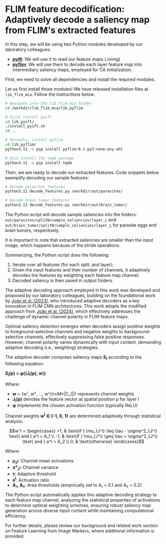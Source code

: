 # FLIM feature decodification: Adaptively decode a saliency map from FLIM's extracted features

In this step, we will be using two Python modules developed by our laboratory colleagues:

- **[pyift](https://github.com/LIDS-UNICAMP/pyift)**: We will use it to read our feature maps (.mimg)
- **[pyflim](https://github.com/LIDS-UNICAMP/flim-python-demo)**: We will use them to decode each layer feature map into intermediary saliency maps, employed for CA Initialization.

First, we need to solve all dependencies and install the required modules.

Let us first install those modules! We have released installation files at `lib_flim_mca`. Follow the instructions below:

```bash
# Navigate into the lib_flim_mca folder
cd /workdir/lib_flim_mca/lib_pyflim

# First install pyift
cd lib_pyift/
./install_pyift.sh
cd ..

# Secondly, install pyflim
cd lib_pyflim/
python3.11 -m pip install pyflim-0.1-py3-none-any.whl

# Also install the tqdm package
python3.11 -m pip install tqdm
```

Then, we are ready to decode our extracted features. Code snippets below exemplify decoding our sample features:

```bash
# Decode parasites features
python3.11 decode_features.py /workdir/out/parasites/

# Decode brain tumor features
python3.11 decode_features.py /workdir/out/brain_tumor/
```

The Python script will decode sample saliencies into the folders: `out/parasites/splitN/sample_saliencies/layer_L` and `out/brain_tumor/splitN/sample_saliencies/layer_L` for parasite eggs and brain tumors, respectively. 

It is important to note that extracted saliencies are smaller than the input image, which happens because of the stride operations.

Summarizing, the Python script does the following:

1. Iterate over all features (for each split, and layer);
2. Given the input features and their number of channels, it adaptively decodes the features by weighting each feature map channel;
3. Decoded saliency is then saved in output folders.

The adaptive decoding approach employed in this work was developed and proposed by our laboratory colleagues, building on the foundational work by [João et al. (2023)](https://arxiv.org/abs/2306.14840v1), who introduced adaptive decoders as a key innovation in FLIM CNN architectures. This work adopts the modified approach from [João et al. (2024)](https://pdfs.semanticscholar.org/3088/68875a31ea8fb543e03985708e50bccd8cb6.pdf), which effectively addresses the challenge of dynamic channel polarity in FLIM feature maps.

Optimal saliency detection emerges when decoders assign positive weights to foreground-selective channels and negative weights to background-selective channels, effectively suppressing false positive responses. However, channel polarity varies dynamically with input content, demanding adaptive decoding (i.e., weighting) strategies.

The adaptive decoder computes saliency maps **S<sub>l</sub>** according to the following equation:

**S<sub>l</sub>(p) = φ(⟨J<sub>l</sub>(p), w⟩)**

Where:
- **w** = (w¹, w², ..., w^(n×M×|C_I|)) represents channel weights
- **J<sub>l</sub>(p)** denotes the feature vector at spatial position p for layer l  
- **φ** implements the chosen activation function (typically ReLU)

Channel weights **w<sup>i</sup> ∈ {-1, 0, 1}** are determined adaptively through statistical analysis:

$$w^i = \begin{cases}
 +1, & \text{if } \mu_{J^i} \leq \tau - \sigma^2_{J^i} \text{ and } a^i < A_1 \\
 -1, & \text{if } \mu_{J^i} \geq \tau + \sigma^2_{J^i} \text{ and } a^i > A_2 \\
    0, & \text{otherwise}
\end{cases}$$

Where:
- **μ<sub>J<sup>i</sup></sub>**: Channel mean activations
- **σ²<sub>J<sup>i</sup></sub>**: Channel variance
- **τ**: Adaptive threshold
- **a<sup>i</sup>**: Activation ratio
- **A₁, A₂**: Area thresholds (empirically set to A₁ = 0.1 and A₂ = 0.2)


The Python script automatically applies this adaptive decoding strategy to each feature map channel, analyzing the statistical properties of activations to determine optimal weighting schemes, ensuring robust saliency map generation across diverse input content while maintaining computational efficiency.

For further details, please review our background and related work section on Feature Learning from Image Markers, where additional information is provided.